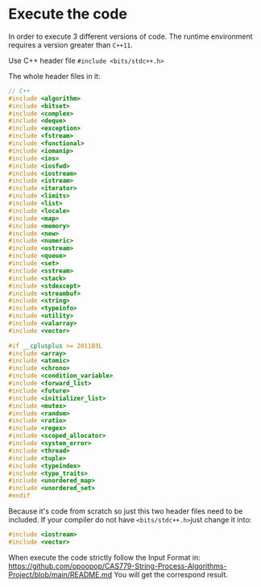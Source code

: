 # Execute the code
In order to execute 3 different versions of code. The runtime environment requires a version greater than `C++11`.

Use C++ header file `#include <bits/stdc++.h>`

The whole header files in it:

```c++
// C++
#include <algorithm>
#include <bitset>
#include <complex>
#include <deque>
#include <exception>
#include <fstream>
#include <functional>
#include <iomanip>
#include <ios>
#include <iosfwd>
#include <iostream>
#include <istream>
#include <iterator>
#include <limits>
#include <list>
#include <locale>
#include <map>
#include <memory>
#include <new>
#include <numeric>
#include <ostream>
#include <queue>
#include <set>
#include <sstream>
#include <stack>
#include <stdexcept>
#include <streambuf>
#include <string>
#include <typeinfo>
#include <utility>
#include <valarray>
#include <vector>
 
#if __cplusplus >= 201103L
#include <array>
#include <atomic>
#include <chrono>
#include <condition_variable>
#include <forward_list>
#include <future>
#include <initializer_list>
#include <mutex>
#include <random>
#include <ratio>
#include <regex>
#include <scoped_allocator>
#include <system_error>
#include <thread>
#include <tuple>
#include <typeindex>
#include <type_traits>
#include <unordered_map>
#include <unordered_set>
#endif
```

Because it's code from scratch so just this two header files need to be included. If your compiler do not have `<bits/stdc++.h>`just change it into:

```C++
#include <iostream>
#include <vector>
```

When execute the code strictly follow the Input Format in: 
https://github.com/opoopop/CAS779-String-Process-Algorithms-Project/blob/main/README.md
You will get the correspond result.
